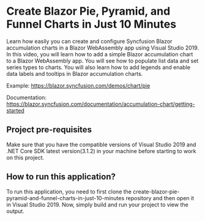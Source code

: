 # Create Blazor Pie, Pyramid, and Funnel Charts in Just 10 Minutes

Learn how easily you can create and configure Syncfusion Blazor accumulation charts in a Blazor WebAssembly app using Visual Studio 2019. In this video, you will learn how to add a simple Blazor accumulation chart to a Blazor WebAssembly app. You will see how to populate list data and set series types to charts. You will also learn how to add legends and enable data labels and tooltips in Blazor accumulation charts. 
 
Example: https://blazor.syncfusion.com/demos/chart/pie 

Documentation: https://blazor.syncfusion.com/documentation/accumulation-chart/getting-started

## Project pre-requisites
Make sure that you have the compatible versions of Visual Studio 2019 and .NET Core SDK latest version(3.1.2) in your machine before starting to work on this project.

## How to run this application?
To run this application, you need to first clone the create-blazor-pie-pyramid-and-funnel-charts-in-just-10-minutes repository and then open it in Visual Studio 2019. Now, simply build and run your project to view the output.

